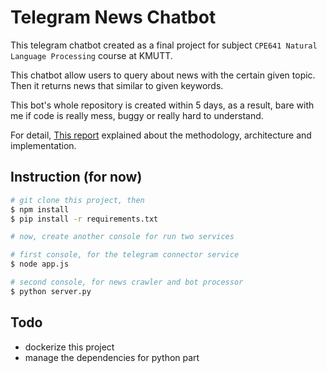 # Telegram News Chatbot

This telegram chatbot created as a final project for subject `CPE641 Natural Language Processing` course at KMUTT.

This chatbot allow users to query about news with the certain given topic. Then it returns news that similar to given keywords.

This bot's whole repository is created within 5 days, as a result, bare with me if code is really mess, buggy or really hard to understand.

For detail, [This report](https://github.com/LXZE/News_chatbot_telegram/blob/master/NLP%20Report.pdf) explained about the methodology, architecture and implementation.

## Instruction (for now)
```sh
# git clone this project, then
$ npm install
$ pip install -r requirements.txt

# now, create another console for run two services

# first console, for the telegram connector service
$ node app.js

# second console, for news crawler and bot processor
$ python server.py
```

## Todo
- dockerize this project
- manage the dependencies for python part
